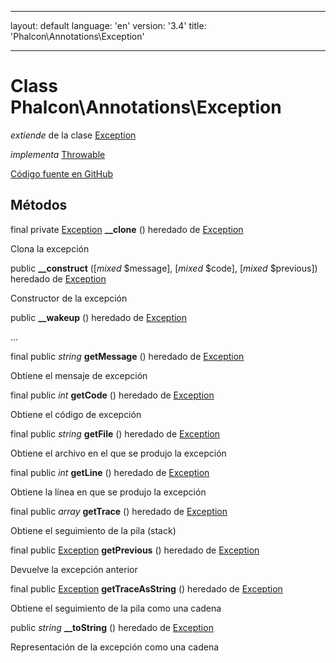* * *

layout: default language: 'en' version: '3.4' title: 'Phalcon\Annotations\Exception'

* * *

# Class **Phalcon\Annotations\Exception**

*extiende* de la clase [Exception](http://php.net/manual/en/class.exception.php)

*implementa* [Throwable](http://php.net/manual/en/class.throwable.php)

<a href="https://github.com/phalcon/cphalcon/tree/v3.4.0/phalcon/annotations/exception.zep" class="btn btn-default btn-sm">Código fuente en GitHub</a>

## Métodos

final private [Exception](http://php.net/manual/en/class.exception.php) **__clone** () heredado de [Exception](http://php.net/manual/en/class.exception.php)

Clona la excepción

public **__construct** ([*mixed* $message], [*mixed* $code], [*mixed* $previous]) heredado de [Exception](http://php.net/manual/en/class.exception.php)

Constructor de la excepción

public **__wakeup** () heredado de [Exception](http://php.net/manual/en/class.exception.php)

...

final public *string* **getMessage** () heredado de [Exception](http://php.net/manual/en/class.exception.php)

Obtiene el mensaje de excepción

final public *int* **getCode** () heredado de [Exception](http://php.net/manual/en/class.exception.php)

Obtiene el código de excepción

final public *string* **getFile** () heredado de [Exception](http://php.net/manual/en/class.exception.php)

Obtiene el archivo en el que se produjo la excepción

final public *int* **getLine** () heredado de [Exception](http://php.net/manual/en/class.exception.php)

Obtiene la línea en que se produjo la excepción

final public *array* **getTrace** () heredado de [Exception](http://php.net/manual/en/class.exception.php)

Obtiene el seguimiento de la pila (stack)

final public [Exception](http://php.net/manual/en/class.exception.php) **getPrevious** () heredado de [Exception](http://php.net/manual/en/class.exception.php)

Devuelve la excepción anterior

final public [Exception](http://php.net/manual/en/class.exception.php) **getTraceAsString** () heredado de [Exception](http://php.net/manual/en/class.exception.php)

Obtiene el seguimiento de la pila como una cadena

public *string* **__toString** () heredado de [Exception](http://php.net/manual/en/class.exception.php)

Representación de la excepción como una cadena